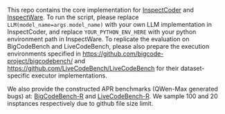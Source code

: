 This repo contains the core implementation for [InspectCoder](inspectcoder.py) and [InspectWare](inspectware.py). To run the script, please replace `LLM(model_name=args.model_name)` with your own LLM implementation in InspectCoder, and replace `YOUR_PYTHON_ENV_HERE` with your python environment path in InspectWare. To replicate the evaluation on BigCodeBench and LiveCodeBench, please also prepare the execution environments specified in https://github.com/bigcode-project/bigcodebench/ and https://github.com/LiveCodeBench/LiveCodeBench for their dataset-specific executor implementations.

We also provide the constructed APR benchmarks (QWen-Max generated bugs) at: [BigCodeBench-R](datasets/BigCodeBench-R.csv) and [LiveCodeBench-R](datasets/LiveCodeBench-R.csv). We sample 100 and 20 insptances respectively due to github file size limit.